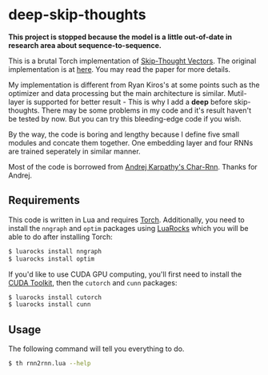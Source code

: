 # deep-skip-thoughts

**This project is stopped because the model is a little out-of-date in research area about sequence-to-sequence.**

This is a brutal Torch implementation of [Skip-Thought Vectors](http://arxiv.org/abs/1506.06726). The original implementation is at [here](https://github.com/ryankiros/skip-thoughts). You may read the paper for more details.

My implementation is different from Ryan Kiros's at some points such as the optimizer and data processing but the main architecture is similar. Mutil-layer is supported for better result - This is why I add a **deep** before skip-thoughts.
There may be some problems in my code and it's result haven't be tested by now. But you can try this bleeding-edge code if you wish. 

By the way, the code is boring and lengthy because I define five small modules and concate them together. One embedding layer and four RNNs are trained seperately in similar manner.

Most of the code is borrowed from [Andrej Karpathy's Char-Rnn](https://github.com/karpathy/char-rnn). Thanks for Andrej.


## Requirements

This code is written in Lua and requires [Torch](http://torch.ch/).
Additionally, you need to install the `nngraph` and `optim` packages using [LuaRocks](https://luarocks.org/) which you will be able to do after installing Torch:

```bash
$ luarocks install nngraph 
$ luarocks install optim
```

If you'd like to use CUDA GPU computing, you'll first need to install the [CUDA Toolkit](https://developer.nvidia.com/cuda-toolkit), then the `cutorch` and `cunn` packages:

```bash
$ luarocks install cutorch
$ luarocks install cunn
```


## Usage

The following command will tell you everything to do.

```bash
$ th rnn2rnn.lua --help
```
